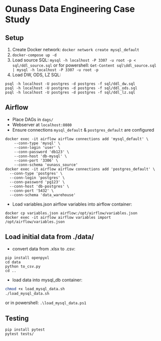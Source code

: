# Ounass Data Engineering Case Study

## Setup
1. Create Docker network: `docker network create mysql_default`
2. `docker-compose up -d`
3. Load source SQL: `mysql -h localhost -P 3307 -u root -p < sql/ddl_source.sql`
or for powershell: `Get-Content sql\ddl_source.sql | mysql -h localhost -P 3307 -u root -p`
4. Load DW, ODS, LZ SQL: 
```
psql -h localhost -U postgres -d postgres -f sql/ddl_dw.sql
psql -h localhost -U postgres -d postgres -f sql/ddl_ods.sql
psql -h localhost -U postgres -d postgres -f sql/ddl_lz.sql
```

## Airflow
- Place DAGs in `dags/`
- Webserver at `localhost:8080`
- Ensure connections `mysql_default` & `postgres_default` are configured
```
docker exec -it airflow airflow connections add 'mysql_default' \
    --conn-type 'mysql' \
    --conn-login 'user' \
    --conn-password 'db123' \
    --conn-host 'db-mysql' \
    --conn-port '3306' \
    --conn-schema 'ounass_source'
docker exec -it airflow airflow connections add 'postgres_default' \
  --conn-type 'postgres' \
  --conn-login 'postgres' \
  --conn-password 'pg123' \
  --conn-host 'db-postgres' \
  --conn-port '5432' \
  --conn-schema 'data_warehouse'
```

- Load variables.json airflow variables into airflow container:
```
docker cp variables.json airflow:/opt/airflow/variables.json
docker exec -it airflow airflow variables import /opt/airflow/variables.json
```

## Load initial data from ./data/
- convert data from .xlsx to .csv:
```
pip install openpyxl
cd data
python to_csv.py
cd ..
```

- load data into mysql_db container:
```bash
chmod +x load_mysql_data.sh
./load_mysql_data.sh
```
or in powershell: `.\load_mysql_data.ps1`

## Testing
```
pip install pytest
pytest tests/
```
